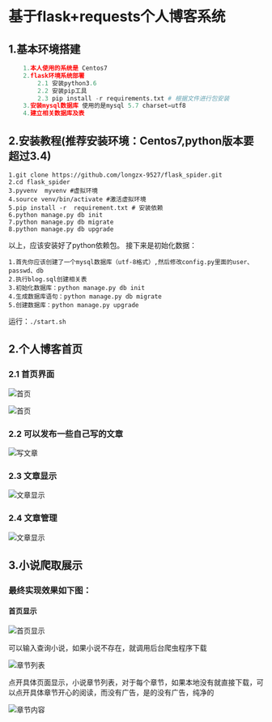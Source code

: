 # 基于flask+requests个人博客系统

## 1.基本环境搭建

```python
    1.本人使用的系统是 Centos7
    2.flask环境系统部署
        2.1 安装python3.6
        2.2 安装pip工具
        2.3 pip install -r requirements.txt # 根据文件进行包安装
    3.安装mysql数据库 使用的是mysql 5.7 charset=utf8
    4.建立相关数据库及表
```

## 2.安装教程(推荐安装环境：Centos7,python版本要超过3.4)

    1.git clone https://github.com/longzx-9527/flask_spider.git
    2.cd flask_spider
    3.pyvenv  myvenv #虚拟环境
    4.source venv/bin/activate #激活虚拟环境
    5.pip install -r  requirement.txt # 安装依赖
    6.python manage.py db init
    7.python manage.py db migrate
    8.python manage.py db upgrade

以上，应该安装好了python依赖包。
接下来是初始化数据：

    1.首先你应该创建了一个mysql数据库（utf-8格式）,然后修改config.py里面的user、passwd、db
    2.执行blog.sql创建相关表
    3.初始化数据库：python manage.py db init
    4.生成数据库语句：python manage.py db migrate
    5.创建数据库：python manage.py upgrade

运行：`./start.sh`

## 2.个人博客首页

### 2.1 首页界面

![首页](https://images2018.cnblogs.com/blog/1339195/201804/1339195-20180421191246312-1031301812.png)

![首页](https://images2018.cnblogs.com/blog/1339195/201804/1339195-20180421191428100-352502656.png)

### 2.2 可以发布一些自己写的文章

![写文章](https://images2018.cnblogs.com/blog/1339195/201804/1339195-20180420101341637-1481677605.png)

### 2.3 文章显示

![文章显示](https://images2018.cnblogs.com/blog/1339195/201804/1339195-20180421191528180-222376656.png)

### 2.4 文章管理

![文章显示](https://images2018.cnblogs.com/blog/1339195/201804/1339195-20180421191718709-1351293168.png)

## 3.小说爬取展示

### 最终实现效果如下图：

#### 首页显示

![首页显示](https://images2018.cnblogs.com/blog/1339195/201804/1339195-20180418232426530-100667854.png)

可以输入查询小说，如果小说不存在，就调用后台爬虫程序下载

![章节列表](https://images2018.cnblogs.com/blog/1339195/201804/1339195-20180418232908530-1212209202.png)

点开具体页面显示，小说章节列表，对于每个章节，如果本地没有就直接下载，可以点开具体章节开心的阅读，而没有广告，是的没有广告，纯净的

![章节内容](https://images2018.cnblogs.com/blog/1339195/201804/1339195-20180418233105974-334389035.png)
